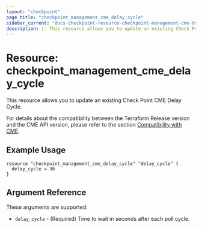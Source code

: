 ```yaml
---
layout: "checkpoint"
page_title: "checkpoint_management_cme_delay_cycle"
sidebar_current: "docs-checkpoint-resource-checkpoint-management-cme-delay-cycle"
description: |- This resource allows you to update an existing Check Point CME Delay Cycle.
---
```


# Resource: checkpoint_management_cme_delay_cycle

This resource allows you to update an existing Check Point CME Delay Cycle.

For details about the compatibility between the Terraform Release version and the CME API version, please refer to the section [Compatibility with CME](../index.html.markdown#compatibility-with-cme).


## Example Usage

```hcl
resource "checkpoint_management_cme_delay_cycle" "delay_cycle" {
  delay_cycle = 30
}
```

## Argument Reference

These arguments are supported:

* `delay_cycle` - (Required) Time to wait in seconds after each poll cycle.
